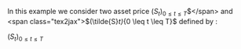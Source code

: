 In this example we consider two asset price <span class="tex2jax">$(S_t)_{0 \leq t \leq T}$$</span> and <span class="tex2jax">$(\tilde{S}_t)_{0 \leq t \leq T}$</span> defined by :


<span class="tex2jax">$(S_t)_{0 \leq t \leq T}$</span>
